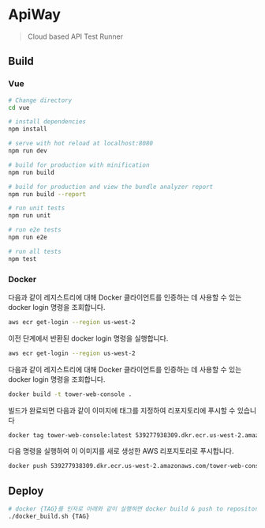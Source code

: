 # ApiWay

> Cloud based API Test Runner

## Build 

### Vue

``` bash
# Change directory
cd vue

# install dependencies
npm install

# serve with hot reload at localhost:8080
npm run dev

# build for production with minification
npm run build

# build for production and view the bundle analyzer report
npm run build --report

# run unit tests
npm run unit

# run e2e tests
npm run e2e

# run all tests
npm test
```

### Docker

다음과 같이 레지스트리에 대해 Docker 클라이언트를 인증하는 데 사용할 수 있는 docker login 명령을 조회합니다.
``` bash
aws ecr get-login --region us-west-2
```

이전 단계에서 반환된 docker login 명령을 실행합니다.
``` bash
aws ecr get-login --region us-west-2
```
다음과 같이 레지스트리에 대해 Docker 클라이언트를 인증하는 데 사용할 수 있는 docker login 명령을 조회합니다.
``` bash
docker build -t tower-web-console .
```
빌드가 완료되면 다음과 같이 이미지에 태그를 지정하여 리포지토리에 푸시할 수 있습니다
``` bash
docker tag tower-web-console:latest 539277938309.dkr.ecr.us-west-2.amazonaws.com/tower-web-console:latest
```
다음 명령을 실행하여 이 이미지를 새로 생성한 AWS 리포지토리로 푸시합니다.
``` bash
docker push 539277938309.dkr.ecr.us-west-2.amazonaws.com/tower-web-console:latest
```

## Deploy
``` bash
# docker {TAG}를 인자로 아래와 같이 실행혀면 docker build & push to repository & kubectl rolling-update까지 수행함
./docker_build.sh {TAG}
```
